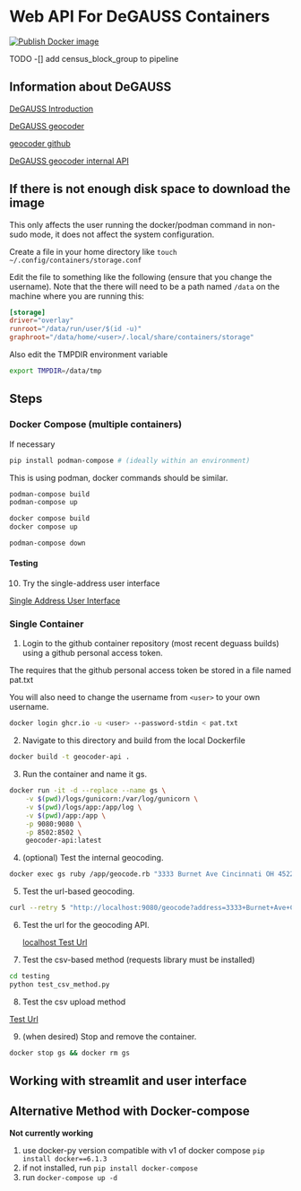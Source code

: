 # Web API For DeGAUSS Containers

[![Publish Docker image](https://github.com/choa-chic/geocoding_api_gh/actions/workflows/publish.yml/badge.svg)](https://github.com/choa-chic/geocoding_api_gh/actions/workflows/publish.yml)

TODO
-[] add census_block_group to pipeline

## Information about DeGAUSS

[DeGAUSS Introduction](https://degauss.org/)

[DeGAUSS geocoder](https://degauss.org/geocoder/)

[geocoder github](https://github.com/degauss-org/geocoder)

[DeGAUSS geocoder internal API](https://degauss.org/geocoding_api.html)

## If there is not enough disk space to download the image
This only affects the user running the docker/podman command in non-sudo mode, it does not affect the system configuration.

Create a file in your home directory like `touch ~/.config/containers/storage.conf`

Edit the file to something like the following (ensure that you change the username). Note that the there will need to be a path named `/data` on the machine where you are running this:
```toml
[storage]
driver="overlay"
runroot="/data/run/user/$(id -u)"
graphroot="/data/home/<user>/.local/share/containers/storage"
```

Also edit the TMPDIR environment variable

```sh
export TMPDIR=/data/tmp
```

## Steps

### Docker Compose (multiple containers)

If necessary

```sh
pip install podman-compose # (ideally within an environment)
```

This is using podman, docker commands should be similar.

```sh
podman-compose build
podman-compose up
```

```sh
docker compose build
docker compose up
```

```sh
podman-compose down
```

#### Testing 
10) Try the single-address user interface

[Single Address User Interface](http://localhost:9080/geocodeweb)

### Single Container
1) Login to the github container repository (most recent deguass builds) using a github personal access token.

The requires that the github personal access token be stored in a file named pat.txt

You will also need to change the username from `<user>` to your own username.

```sh
docker login ghcr.io -u <user> --password-stdin < pat.txt
```

2) Navigate to this directory and build from the local Dockerfile
```sh
docker build -t geocoder-api .
```

3) Run the container and name it gs.
```sh
docker run -it -d --replace --name gs \
    -v $(pwd)/logs/gunicorn:/var/log/gunicorn \
    -v $(pwd)/logs/app:/app/log \
    -v $(pwd)/app:/app \
    -p 9080:9080 \
    -p 8502:8502 \
    geocoder-api:latest
```

4) (optional) Test the internal geocoding.
```sh
docker exec gs ruby /app/geocode.rb "3333 Burnet Ave Cincinnati OH 45229"
```

5) Test the url-based geocoding.
```sh
curl --retry 5 "http://localhost:9080/geocode?address=3333+Burnet+Ave+Cincinnati+OH+45229"
```

6) Test the url for the geocoding API.

    [localhost Test Url](http://localhost:9080/geocode?address=3333+Burnet+Ave+Cincinnati+OH+45229)

7) Test the csv-based method (requests library must be installed)
```sh
cd testing
python test_csv_method.py
```

8) Test the csv upload method

[Test Url](http://localhost:9080/geocode_csv)

9) (when desired) Stop and remove the container.
```sh
docker stop gs && docker rm gs
```

## Working with streamlit and user interface

## Alternative Method with Docker-compose
**Not currently working**

1) use docker-py version compatible with v1 of docker compose `pip install docker==6.1.3`
1) if not installed, run `pip install docker-compose`
2) run `docker-compose up -d`
